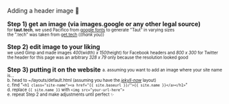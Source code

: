 Adding a header image :haircut:

**Step 1) get an image (via images.google or any other legal source)**<br>
<sup><sub>for **taut.tech**, we used Pacifico from [google fonts](https://fonts.google.com/?sort=alpha) to generate "Taut" in varying sizes<br>
the ".tech" was taken from [get.tech](get.tech) ((*thank you*))

**Step 2) edit image to your liking**<br>
<sub><sup>we used Gimp and made images *400*(width) *x 150*(height) for Facebook headers and *800 x 300* for Twitter<br>
the header for this page was an arbitrary *328 x 79* only because the resolution looked good

**Step 3) putting it on the website**
<sub><sup>a. assuming you want to add an image where your site name is...<br>
b. head to ~/layouts/default.html (assuming you have the *[jekyll-now](https://github.com/barryclark/jekyll-now)* layout)<br>
c. find "```<h1 class="site-name"><a href="{{ site.baseurl }}/">{{ site.name }}</a></h1>```"<br>
d. replace ```{{ site.name }}``` with ```<img src="your-url-here">```<br>
e. repeat Step 2 and make adjustments until perfect :sparkles:
